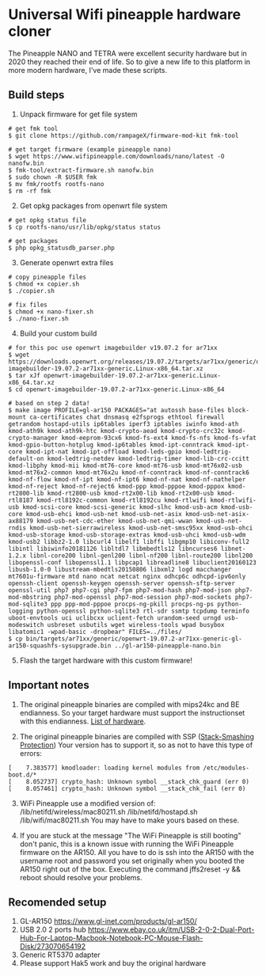 # Universal Wifi pineapple hardware cloner

The Pineapple NANO and TETRA were excellent security hardware but in 2020 they reached their end of life.
So to give a new life to this platform in more modern hardware, I've made these scripts. 


## Build steps

1. Unpack firmware for get file system
```
# get fmk tool
$ git clone https://github.com/rampageX/firmware-mod-kit fmk-tool

# get target firmware (example pineapple nano)
$ wget https://www.wifipineapple.com/downloads/nano/latest -O nanofw.bin
$ fmk-tool/extract-firmware.sh nanofw.bin
$ sudo chown -R $USER fmk
$ mv fmk/rootfs rootfs-nano
$ rm -rf fmk
```

2. Get opkg packages from openwrt file system
```
# get opkg status file
$ cp rootfs-nano/usr/lib/opkg/status status

# get packages
$ php opkg_statusdb_parser.php
```

3. Generate openwrt extra files
```
# copy pineapple files
$ chmod +x copier.sh
$ ./copier.sh

# fix files
$ chmod +x nano-fixer.sh
$ ./nano-fixer.sh
```

4. Build your custom build
```
# for this poc use openwrt imagebuilder v19.07.2 for ar71xx
$ wget https://downloads.openwrt.org/releases/19.07.2/targets/ar71xx/generic/openwrt-imagebuilder-19.07.2-ar71xx-generic.Linux-x86_64.tar.xz
$ tar xJf openwrt-imagebuilder-19.07.2-ar71xx-generic.Linux-x86_64.tar.xz
$ cd openwrt-imagebuilder-19.07.2-ar71xx-generic.Linux-x86_64

# based on step 2 data!
$ make image PROFILE=gl-ar150 PACKAGES="at autossh base-files block-mount ca-certificates chat dnsmasq e2fsprogs ethtool firewall getrandom hostapd-utils ip6tables iperf3 iptables iwinfo kmod-ath kmod-ath9k kmod-ath9k-htc kmod-crypto-aead kmod-crypto-crc32c kmod-crypto-manager kmod-eeprom-93cx6 kmod-fs-ext4 kmod-fs-nfs kmod-fs-vfat kmod-gpio-button-hotplug kmod-ip6tables kmod-ipt-conntrack kmod-ipt-core kmod-ipt-nat kmod-ipt-offload kmod-leds-gpio kmod-ledtrig-default-on kmod-ledtrig-netdev kmod-ledtrig-timer kmod-lib-crc-ccitt kmod-libphy kmod-mii kmod-mt76-core kmod-mt76-usb kmod-mt76x02-usb kmod-mt76x2-common kmod-mt76x2u kmod-nf-conntrack kmod-nf-conntrack6 kmod-nf-flow kmod-nf-ipt kmod-nf-ipt6 kmod-nf-nat kmod-nf-nathelper kmod-nf-reject kmod-nf-reject6 kmod-ppp kmod-pppoe kmod-pppox kmod-rt2800-lib kmod-rt2800-usb kmod-rt2x00-lib kmod-rt2x00-usb kmod-rtl8187 kmod-rtl8192c-common kmod-rtl8192cu kmod-rtlwifi kmod-rtlwifi-usb kmod-scsi-core kmod-scsi-generic kmod-slhc kmod-usb-acm kmod-usb-core kmod-usb-ehci kmod-usb-net kmod-usb-net-asix kmod-usb-net-asix-ax88179 kmod-usb-net-cdc-ether kmod-usb-net-qmi-wwan kmod-usb-net-rndis kmod-usb-net-sierrawireless kmod-usb-net-smsc95xx kmod-usb-ohci kmod-usb-storage kmod-usb-storage-extras kmod-usb-uhci kmod-usb-wdm kmod-usb2 libbz2-1.0 libcurl4 libelf1 libffi libgmp10 libiconv-full2 libintl libiwinfo20181126 libltdl7 libmbedtls12 libncurses6 libnet-1.2.x libnl-core200 libnl-genl200 libnl-nf200 libnl-route200 libnl200 libopenssl-conf libopenssl1.1 libpcap1 libreadline8 libuclient20160123 libusb-1.0-0 libustream-mbedtls20150806 libxml2 logd macchanger mt7601u-firmware mtd nano ncat netcat nginx odhcp6c odhcpd-ipv6only openssh-client openssh-keygen openssh-server openssh-sftp-server openssl-util php7 php7-cgi php7-fpm php7-mod-hash php7-mod-json php7-mod-mbstring php7-mod-openssl php7-mod-session php7-mod-sockets php7-mod-sqlite3 ppp ppp-mod-pppoe procps-ng-pkill procps-ng-ps python-logging python-openssl python-sqlite3 rtl-sdr ssmtp tcpdump terminfo uboot-envtools uci uclibcxx uclient-fetch urandom-seed urngd usb-modeswitch usbreset usbutils wget wireless-tools wpad busybox libatomic1 -wpad-basic -dropbear" FILES=../files/
$ cp bin/targets/ar71xx/generic/openwrt-19.07.2-ar71xx-generic-gl-ar150-squashfs-sysupgrade.bin ../gl-ar150-pineapple-nano.bin
```

5. Flash the target hardware with this custom firmware!


## Important notes

1. The original pineapple binaries are compiled with mips24kc and BE endianness.
So your target hardware must support the instructionset with this endianness. [List of hardware](https://openwrt.org/docs/techref/instructionset/mips_24kc).

2. The original pineapple binaries are compiled with SSP ([Stack-Smashing Protection](https://openwrt.org/docs/guide-user/security/security-features)) 
Your version has to support it, so as not to have this type of errors:
```
[    7.383577] kmodloader: loading kernel modules from /etc/modules-boot.d/*
[    8.052737] crypto_hash: Unknown symbol __stack_chk_guard (err 0)
[    8.057461] crypto_hash: Unknown symbol __stack_chk_fail (err 0)
```

3. WiFi Pineapple use a modified version of: /lib/netifd/wireless/mac80211.sh /lib/netifd/hostapd.sh /lib/wifi/mac80211.sh
You may have to make yours based on these.

4. If you are stuck at the message "The WiFi Pineapple is still booting" don't panic, this is a known issue with running the WiFi Pineapple firmware on the AR150. All you have to do is ssh into the AR150 with the username root and password you set originally when you booted the AR150 right out of the box.
Executing the command jffs2reset -y && reboot should resolve your problems. 


## Recomended setup
1. GL-AR150 https://www.gl-inet.com/products/gl-ar150/
2. USB 2.0 2 ports hub https://www.ebay.co.uk/itm/USB-2-0-2-Dual-Port-Hub-For-Laptop-Macbook-Notebook-PC-Mouse-Flash-Disk/273070654192
2. Generic RT5370 adapter
3. Please support Hak5 work and buy the original hardware
